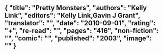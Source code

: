 {
 "title": "Pretty Monsters",
 "authors": "Kelly Link",
 "editors": "Kelly Link,Gavin J Grant",
 "translator": "",
 "date": "2010-09-01",
 "rating": "+",
 "re-read": "",
 "pages": "416",
 "non-fiction": "",
 "comic": "",
 "published": "2003",
 "image": ""
}
---

